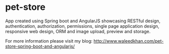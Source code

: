 # pet-store

App created using Spring boot and AngularJS showcasing RESTful design, authentication, authorization, permissions, single page application design, responsive web design, ORM and image upload, preview and storage.

For more information please visit my blog: http://www.waleedkhan.com/pet-store-spring-boot-and-angularjs/
